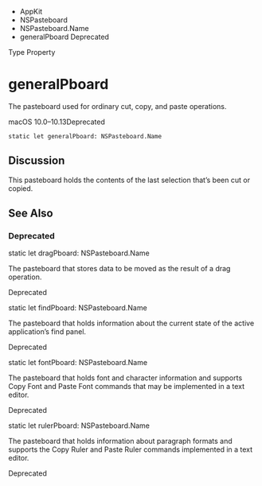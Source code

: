 

- AppKit
- NSPasteboard
- NSPasteboard.Name
-  generalPboard Deprecated

Type Property

# generalPboard

The pasteboard used for ordinary cut, copy, and paste operations.

macOS 10.0–10.13Deprecated

``` source
static let generalPboard: NSPasteboard.Name
```

## Discussion

This pasteboard holds the contents of the last selection that’s been cut or copied.

## See Also

### Deprecated

static let dragPboard: NSPasteboard.Name

The pasteboard that stores data to be moved as the result of a drag operation.

Deprecated

static let findPboard: NSPasteboard.Name

The pasteboard that holds information about the current state of the active application’s find panel.

Deprecated

static let fontPboard: NSPasteboard.Name

The pasteboard that holds font and character information and supports Copy Font and Paste Font commands that may be implemented in a text editor.

Deprecated

static let rulerPboard: NSPasteboard.Name

The pasteboard that holds information about paragraph formats and supports the Copy Ruler and Paste Ruler commands implemented in a text editor.

Deprecated

